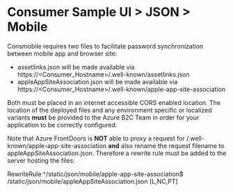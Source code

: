 # Consumer Sample UI > JSON > Mobile

Consmobile requires two files to facilitate password synchronization between mobile app and browser site:

* assetlinks.json will be made available via https://<Consumer_Hostname>/.well-known/assetlinks.json
* appleAppSiteAssociation.json will be made available via https://<Consumer_Hostname>/.well-known/apple-app-site-association
 
Both must be placed in an internet accessible CORS enabled location. The location of the deployed files and any environment specific or localized variants **must** be provided to the Azure B2C Team in order for your application to be correctly configured.

Note that Azure FrontDoors is **NOT** able to proxy a request for /.well-known/apple-app-site-association **and** also rename the request filename to appleAppSiteAssociation.json. Therefore a rewrite rule must be added to the server hosting the files:

RewriteRule ^/static/json/mobile/apple-app-site-association$ /static/json/mobile/appleAppSiteAssociation.json [L,NC,PT]